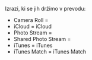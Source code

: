 Izrazi, ki se jih držimo v prevodu:

- Camera Roll = 
- iCloud = iCloud
- Photo Stream = 
- Shared Photo Stream = 
- iTunes = iTunes
- iTunes Match = iTunes Match
